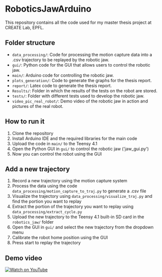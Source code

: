 # RoboticsJawArduino

This repository contains all the code used for my master thesis project at CREATE Lab, EPFL. 

## Folder structure
- `data_processing/`: Code for processing the motion capture data into a .csv trajectory to be replayed by the robotic jaw.
- `gui/`: Python code for the GUI that allows users to control the robotic jaw.
- `main/`: Arduino code for controlling the robotic jaw.
- `plots_generation/`: Code to generate the graphs for the thesis report.
- `report/`: Latex code to generate the thesis report.
- `Results/`: Folder in which the results of the tests on the robot are stored.
- `tests/`: Folder with different tests used to develop the robotic jaw.
- `video_pic_real_robot/`: Demo video of the robotic jaw in action and pictures of the real robot.

## How to run it
1. Clone the repository
2. Install Arduino IDE and the required libraries for the main code
3. Upload the code in `main/` to the Teensy 4.1 
4. Open the Python GUI in `gui/` to control the robotic jaw ('jaw_gui.py')
5. Now you can control the robot using the GUI

## Add a new trajectory
1. Record a new trajectory using the motion capture system
2. Process the data using the code `data_processing/motion_capture_to_traj.py` to generate a .csv file
3. Visualize the trajectory using `data_processing/visualize_traj.py` and find the portion you want to replay
4. Extract the portion of the trajectory you want to replay using `data_processing/extract_cycle.py`
5. Upload the new trajectory to the Teensy 4.1 built-in SD card in the `robotics_jaw/` folder
6. Open the GUI in `gui/` and select the new trajectory from the dropdown menu
7. Calibrate the robot home position using the GUI
8. Press start to replay the trajectory

## Demo video
[![Watch on YouTube](https://img.youtube.com/shorts/_uW6wkvUZ1g/hqdefault.jpg)](https://www.youtube.com/shorts/_uW6wkvUZ1g)




